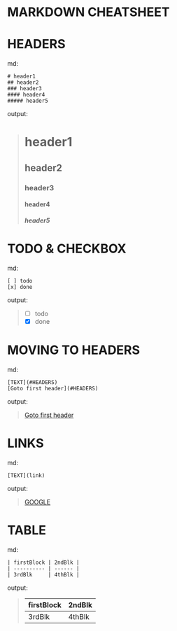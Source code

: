 # MARKDOWN CHEATSHEET


# HEADERS
md:
```
# header1
## header2
### header3
#### header4
##### header5
```
output:

> # header1
> ## header2
> ### header3
> #### header4
> ##### header5

# TODO & CHECKBOX
md:
```
[ ] todo 
[x] done 
```
output:

> - [ ] todo 
> - [x] done

# MOVING TO HEADERS
md:
```
[TEXT](#HEADERS)
[Goto first header](#HEADERS)
``` 
output:
> [Goto first header](#HEADERS)

# LINKS
md:
```
[TEXT](link)
```
output:
> [GOOGLE](https://google.com)

# TABLE
md:
```
| firstBlock | 2ndBlk |
| ---------- | ------ |
| 3rdBlk     | 4thBlk |
```
output:
> | firstBlock | 2ndBlk |
> | ---------- | ------ |
> | 3rdBlk     | 4thBlk |

